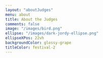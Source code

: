 ```yaml
---
layout: "aboutJudges"
menu: about
title: About the Judges
comments: false
image: "/images/bird.png"
ellipse: "/images/dark-jordy-ellipse.png"
ellipseXPos: 22vh
backgroundColor: glossy-grape
titleColor: festival-2
---
```

